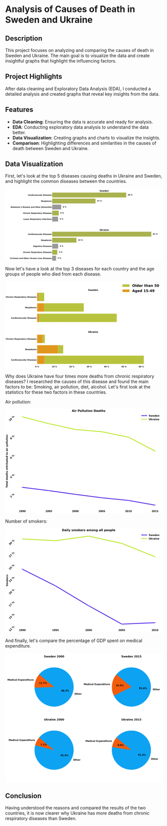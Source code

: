# Analysis of Causes of Death in Sweden and Ukraine

## Description

This project focuses on analyzing and comparing the causes of death in Sweden and Ukraine. The main goal is to visualize the data and create insightful graphs that highlight the influencing factors.

## Project Highlights

After data cleaning and Exploratory Data Analysis (EDA), I conducted a detailed analysis and created graphs that reveal key insights from the data.

## Features

- **Data Cleaning**: Ensuring the data is accurate and ready for analysis.
- **EDA**: Conducting exploratory data analysis to understand the data better.
- **Data Visualization**: Creating graphs and charts to visualize the insights.
- **Comparison**: Highlighting differences and similarities in the causes of death between Sweden and Ukraine.

## Data Visualization

First, let's look at the top 5 diseases causing deaths in Ukraine and Sweden, and highlight the common diseases between the countries.

![Top 5 Diseases](Diseases-Specific-Death-Ratio.png)

Now let's have a look at the top 3 diseases for each country and the age groups of people who died from each disease.

![Top 3 Diseases](general_3_dis.png)

Why does Ukraine have four times more deaths from chronic respiratory diseases? I researched the causes of this disease and found the main factors to be:
Smoking, air pollution, diet, alcohol.
Let's first look at the statistics for these two factors in these countries. 

Air pollution:

![Air Pollution](air_pollution_deaths.png)

Number of smokers:

![Daily Smokers](daily_smokers.png)

And finally, let's compare the percentage of GDP spent on medical expenditure.

![Medical Expenditure](medical_expenditure.png)

## Conclusion

Having understood the reasons and compared the results of the two countries, it is now clearer why Ukraine has more deaths from chronic respiratory diseases than Sweden.
